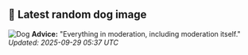 ## 🐶 Latest random dog image
![Dog](https://images.dog.ceo/breeds/retriever-curly/n02099429_1039.jpg)
**Advice:** "Everything in moderation, including moderation itself."
*Updated: 2025-09-29 05:37 UTC*
